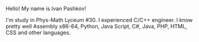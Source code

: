 Hello! My name is Ivan Pashkov!

I'm study in Phys-Math Lyceum #30.
I experienced C/C++ engineer.
I know pretty well Assembly x86-64, Python, Java Script, C#, Java, PHP, HTML, CSS and other languages.

<!---
Kisel001/Kisel001 is a ✨ special ✨ repository because its `README.md` (this file) appears on your GitHub profile.
You can click the Preview link to take a look at your changes.
--->
